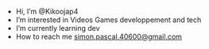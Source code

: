 -  Hi, I’m @Kikoojap4
-  I’m interested in Videos Games developpement and tech
-  I’m currently learning dev
-  How to reach me simon.pascal.40600@gmail.com

<!---
Kikoojap4/Kikoojap4 is a ✨ special ✨ repository because its `README.md` (this file) appears on your GitHub profile.
You can click the Preview link to take a look at your changes.
--->
